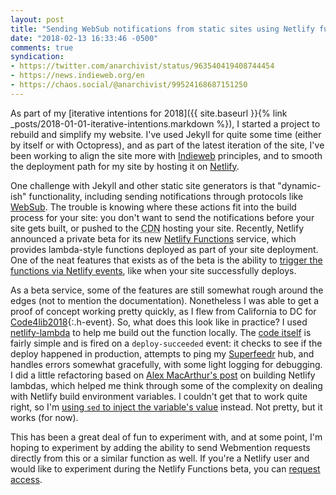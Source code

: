 ```yaml
---
layout: post
title: "Sending WebSub notifications from static sites using Netlify functions"
date: "2018-02-13 16:33:46 -0500"
comments: true
syndication:
- https://twitter.com/anarchivist/status/963540419408744454
- https://news.indieweb.org/en
- https://chaos.social/@anarchivist/99524168687151250
---
```


As part of my [iterative intentions for 2018]({{ site.baseurl }}{% link _posts/2018-01-01-iterative-intentions.markdown %}), I started a project to rebuild and simplify my website. I've used Jekyll for quite some time (either by itself or with Octopress), and as part of the latest iteration of the site, I've been working to align the site more with [Indieweb](https://indieweb.org/) principles, and to smooth the deployment path for my site by hosting it on [Netlify](https://netlify.com/).

One challenge with Jekyll and other static site generators is that "dynamic-ish" functionality, including sending notifications through protocols like [WebSub](https://websub.rocks/). The trouble is knowing where these actions fit into the build process for your site: you don't want to send the notifications before your site gets built, or pushed to the <abbr title="content delivery network">CDN</abbr> hosting your site. Recently, Netlify announced a private beta for its new [Netlify Functions](https://functions-beta--www.netlify.com/docs/lambda-functions/) service, which provides lambda-style functions deployed as part of your site deployment. One of the neat features that exists as of the beta is the ability to [trigger the functions via Netlify events](https://functions-beta--www.netlify.com/docs/lambda-functions/#event-triggered-functions), like when your site successfully deploys. <!--more-->

As a beta service, some of the features are still somewhat rough around the edges (not to mention the documentation). Nonetheless  I was able to get a proof of concept working pretty quickly, as I flew from California to DC for [Code4lib2018](http://2018.code4lib.org/){:.h-event}. So, what does this look like in practice? I used [netlify-lambda](https://github.com/netlify/netlify-lambda) to help me build out the function locally. The [code itself](https://github.com/anarchivist/matienzo.org/blob/master/_functions/deploy-succeeded.j) is fairly simple and is fired on a `deploy-succeeded` event: it checks to see if the deploy happened in production, attempts to ping my [Superfeedr](https://superfeedr.com/publisher) hub, and handles errors somewhat gracefully, with some light logging for debugging. I did a little refactoring based on [Alex MacArthur's post](https://macarthur.me/posts/building-a-lambda-function-with-netlify/) on building Netlify lambdas, which helped me think through some of the complexity on dealing with Netlify build environment variables. I couldn't get that to work quite right, so I'm [using `sed` to inject the variable's value](https://github.com/anarchivist/matienzo.org/blob/master/bin/build) instead. Not pretty, but it works (for now).

This has been a great deal of fun to experiment with, and at some point, I'm hoping to experiment by adding the ability to send Webmention requests directly from this or a similar function as well. If you're a Netlify user and would like to experiment during the Netlify Functions beta, you can [request access](https://app.netlify.com/functions-beta).
